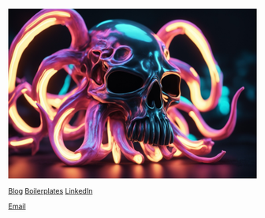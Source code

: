 ![kraken skull banner](./imgs/github-profile-banner.jpg "Robert's Profile Banner")

[Blog](https://resume.casetek.net/)
[Boilerplates](https://github.com/KreaMuzik/boilerplates)
[LinkedIn](https://linkedin.com/in/robert-lee-case)

[Email](mailto:robert@casetek.net)
<!--
**KreaMuzik/KreaMuzik** is a ✨ _special_ ✨ repository because its `README.md` (this file) appears on your GitHub profile.

Here are some ideas to get you started:

- 🔭 I’m currently working on ...
- 🌱 I’m currently learning ...
- 👯 I’m looking to collaborate on ...
- 🤔 I’m looking for help with ...
- 💬 Ask me about ...
- 📫 How to reach me: ...
- 😄 Pronouns: ...
- ⚡ Fun fact: ...
-->
